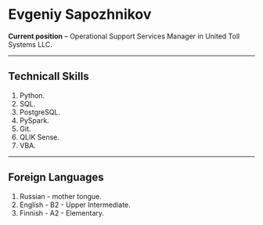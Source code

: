 # Evgeniy Sapozhnikov

__Current position__ – Operational Support Services Manager in United Toll Systems LLC.

___

## Technicall Skills

1. Python.
2. SQL.
3. PostgreSQL.
4. PySpark.
5. Git.
6. QLIK Sense.
7. VBA.

___

## Foreign Languages

1. Russian - mother tongue.
2. English - B2 - Upper Intermediate.
3. Finnish - A2 - Elementary. 